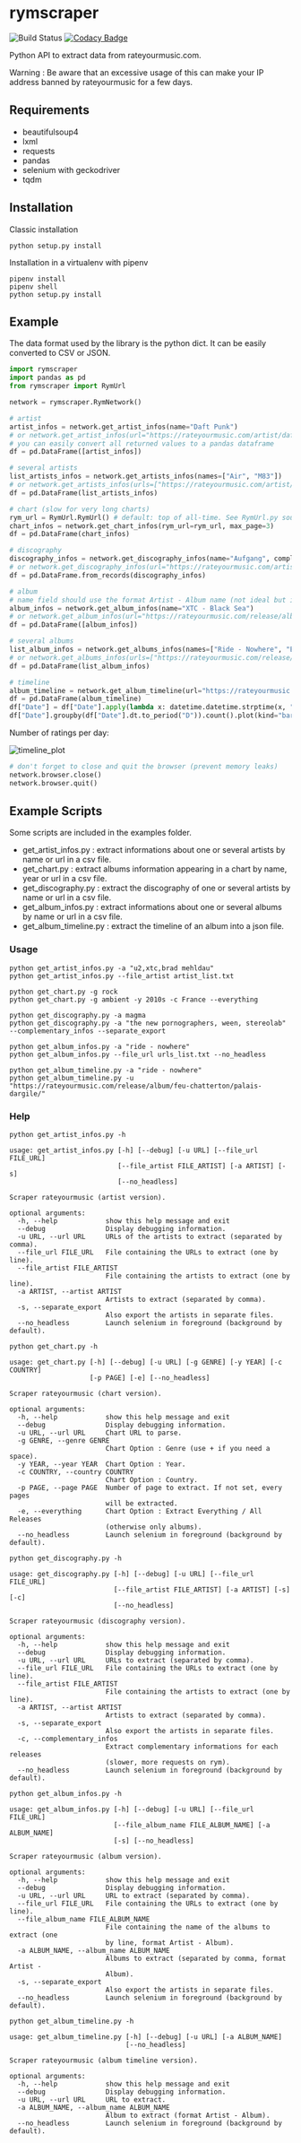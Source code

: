 # rymscraper

![Build Status](https://github.com/dbeley/rymscraper/workflows/CI/badge.svg)
[![Codacy Badge](https://api.codacy.com/project/badge/Grade/8601652424ab44698fd00f6a46a2140e)](https://www.codacy.com/app/dbeley/rymscraper?utm_source=github.com&amp;utm_medium=referral&amp;utm_content=dbeley/rymscraper&amp;utm_campaign=Badge_Grade)

Python API to extract data from rateyourmusic.com.

Warning : Be aware that an excessive usage of this can make your IP address banned by rateyourmusic for a few days.

## Requirements

- beautifulsoup4
- lxml
- requests
- pandas
- selenium with geckodriver
- tqdm

## Installation

Classic installation

```
python setup.py install
```

Installation in a virtualenv with pipenv

```
pipenv install
pipenv shell
python setup.py install
```

## Example

The data format used by the library is the python dict. It can be easily converted to CSV or JSON.

```python
import rymscraper
import pandas as pd
from rymscraper import RymUrl

network = rymscraper.RymNetwork()

# artist
artist_infos = network.get_artist_infos(name="Daft Punk")
# or network.get_artist_infos(url="https://rateyourmusic.com/artist/daft-punk")
# you can easily convert all returned values to a pandas dataframe
df = pd.DataFrame([artist_infos])

# several artists
list_artists_infos = network.get_artists_infos(names=["Air", "M83"])
# or network.get_artists_infos(urls=["https://rateyourmusic.com/artist/air", "https://rateyourmusic.com/artist/m83"])
df = pd.DataFrame(list_artists_infos)

# chart (slow for very long charts)
rym_url = RymUrl.RymUrl() # default: top of all-time. See RymUrl.py source code for more optiosn.
chart_infos = network.get_chart_infos(rym_url=rym_url, max_page=3)
df = pd.DataFrame(chart_infos)

# discography
discography_infos = network.get_discography_infos(name="Aufgang", complementary_infos=True)
# or network.get_discography_infos(url="https://rateyourmusic.com/artist/aufgang")
df = pd.DataFrame.from_records(discography_infos)

# album
# name field should use the format Artist - Album name (not ideal but it works for now)
album_infos = network.get_album_infos(name="XTC - Black Sea")
# or network.get_album_infos(url="https://rateyourmusic.com/release/album/xtc/black-sea/")
df = pd.DataFrame([album_infos])

# several albums
list_album_infos = network.get_albums_infos(names=["Ride - Nowhere", "Electrelane - Axes"])
# or network.get_albums_infos(urls=["https://rateyourmusic.com/release/album/ride/nowhere/", "https://rateyourmusic.com/release/album/electrelane/axes/"])
df = pd.DataFrame(list_album_infos)

# timeline
album_timeline = network.get_album_timeline(url="https://rateyourmusic.com/release/album/feu-chatterton/palais-dargile/")
df = pd.DataFrame(album_timeline)
df["Date"] = df["Date"].apply(lambda x: datetime.datetime.strptime(x, "%d %b %Y"))
df["Date"].groupby(df["Date"].dt.to_period("D")).count().plot(kind="bar")
```
Number of ratings per day:

![timeline_plot](https://github.com/dbeley/rymscraper/blob/master/docs/timeline.png?raw=true)

```python
# don't forget to close and quit the browser (prevent memory leaks)
network.browser.close()
network.browser.quit()
```

## Example Scripts

Some scripts are included in the examples folder.

- get_artist_infos.py : extract informations about one or several artists by name or url in a csv file.
- get_chart.py : extract albums information appearing in a chart by name, year or url in a csv file.
- get_discography.py : extract the discography of one or several artists by name or url in a csv file.
- get_album_infos.py : extract informations about one or several albums by name or url in a csv file.
- get_album_timeline.py : extract the timeline of an album into a json file.

### Usage

```
python get_artist_infos.py -a "u2,xtc,brad mehldau"
python get_artist_infos.py --file_artist artist_list.txt

python get_chart.py -g rock
python get_chart.py -g ambient -y 2010s -c France --everything

python get_discography.py -a magma
python get_discography.py -a "the new pornographers, ween, stereolab" --complementary_infos --separate_export

python get_album_infos.py -a "ride - nowhere"
python get_album_infos.py --file_url urls_list.txt --no_headless

python get_album_timeline.py -a "ride - nowhere"
python get_album_timeline.py -u "https://rateyourmusic.com/release/album/feu-chatterton/palais-dargile/"
```

### Help

```
python get_artist_infos.py -h
```

```
usage: get_artist_infos.py [-h] [--debug] [-u URL] [--file_url FILE_URL]
                           [--file_artist FILE_ARTIST] [-a ARTIST] [-s]
                           [--no_headless]

Scraper rateyourmusic (artist version).

optional arguments:
  -h, --help            show this help message and exit
  --debug               Display debugging information.
  -u URL, --url URL     URLs of the artists to extract (separated by comma).
  --file_url FILE_URL   File containing the URLs to extract (one by line).
  --file_artist FILE_ARTIST
                        File containing the artists to extract (one by line).
  -a ARTIST, --artist ARTIST
                        Artists to extract (separated by comma).
  -s, --separate_export
                        Also export the artists in separate files.
  --no_headless         Launch selenium in foreground (background by default).
```

```
python get_chart.py -h
```

```
usage: get_chart.py [-h] [--debug] [-u URL] [-g GENRE] [-y YEAR] [-c COUNTRY]
                    [-p PAGE] [-e] [--no_headless]

Scraper rateyourmusic (chart version).

optional arguments:
  -h, --help            show this help message and exit
  --debug               Display debugging information.
  -u URL, --url URL     Chart URL to parse.
  -g GENRE, --genre GENRE
                        Chart Option : Genre (use + if you need a space).
  -y YEAR, --year YEAR  Chart Option : Year.
  -c COUNTRY, --country COUNTRY
                        Chart Option : Country.
  -p PAGE, --page PAGE  Number of page to extract. If not set, every pages
                        will be extracted.
  -e, --everything      Chart Option : Extract Everything / All Releases
                        (otherwise only albums).
  --no_headless         Launch selenium in foreground (background by default).
```

```
python get_discography.py -h
```

```
usage: get_discography.py [-h] [--debug] [-u URL] [--file_url FILE_URL]
                          [--file_artist FILE_ARTIST] [-a ARTIST] [-s] [-c]
                          [--no_headless]

Scraper rateyourmusic (discography version).

optional arguments:
  -h, --help            show this help message and exit
  --debug               Display debugging information.
  -u URL, --url URL     URLs to extract (separated by comma).
  --file_url FILE_URL   File containing the URLs to extract (one by line).
  --file_artist FILE_ARTIST
                        File containing the artists to extract (one by line).
  -a ARTIST, --artist ARTIST
                        Artists to extract (separated by comma).
  -s, --separate_export
                        Also export the artists in separate files.
  -c, --complementary_infos
                        Extract complementary informations for each releases
                        (slower, more requests on rym).
  --no_headless         Launch selenium in foreground (background by default).
```

```
python get_album_infos.py -h
```

```
usage: get_album_infos.py [-h] [--debug] [-u URL] [--file_url FILE_URL]
                          [--file_album_name FILE_ALBUM_NAME] [-a ALBUM_NAME]
                          [-s] [--no_headless]

Scraper rateyourmusic (album version).

optional arguments:
  -h, --help            show this help message and exit
  --debug               Display debugging information.
  -u URL, --url URL     URL to extract (separated by comma).
  --file_url FILE_URL   File containing the URLs to extract (one by line).
  --file_album_name FILE_ALBUM_NAME
                        File containing the name of the albums to extract (one
                        by line, format Artist - Album).
  -a ALBUM_NAME, --album_name ALBUM_NAME
                        Albums to extract (separated by comma, format Artist -
                        Album).
  -s, --separate_export
                        Also export the artists in separate files.
  --no_headless         Launch selenium in foreground (background by default).
```

```
python get_album_timeline.py -h
```

```
usage: get_album_timeline.py [-h] [--debug] [-u URL] [-a ALBUM_NAME]
                             [--no_headless]

Scraper rateyourmusic (album timeline version).

optional arguments:
  -h, --help            show this help message and exit
  --debug               Display debugging information.
  -u URL, --url URL     URL to extract.
  -a ALBUM_NAME, --album_name ALBUM_NAME
                        Album to extract (format Artist - Album).
  --no_headless         Launch selenium in foreground (background by default).
```
